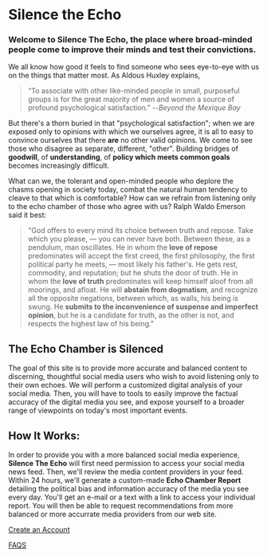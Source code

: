 
# Silence the Echo
    
### Welcome to **Silence The Echo**, the place where broad-minded people come to improve their minds and test their convictions.
    
We all know how good it feels to find someone who sees eye-to-eye with us on the things that matter most.  As Aldous Huxley explains,

> “To associate with other like-minded people in small, purposeful groups is for the great majority of men and women a source of profound psychological satisfaction.”  --*Beyond the Mexique Bay*

But there's a thorn buried in that "psychological satisfaction"; when we are exposed only to opinions with which we ourselves agree, it is all to easy to convince ourselves that there **are** no other valid opinions.  We come to see those who disagree as separate, different, "other".  Building bridges of **__goodwill__**, of **__understanding__**, of **__policy which meets common goals__** becomes increasingly difficult.

What can we, the tolerant and open-minded people who deplore the chasms opening in society today, combat the natural human tendency to cleave to that which is comfortable?  How can we refrain from listening only to the echo chamber of those who agree with us?  Ralph Waldo Emerson said it best:

> "God offers to every mind its choice between truth and repose. Take which you please, — you can never have both. Between these, as a pendulum, man oscillates. He in whom the **__love of repose__** predominates will accept the first creed, the first philosophy, the first political party he meets, — most likely his father's. He gets rest, commodity, and reputation; but he shuts the door of truth. He in whom the **__love of truth__** predominates will keep himself aloof from all moorings, and afloat. He will **__abstain from dogmatism__**, and recognize all the opposite negations, between which, as walls, his being is swung. He **__submits to the inconvenience of suspense and imperfect opinion__**, but he is a candidate for truth, as the other is not, and respects the highest law of his being."

## The Echo Chamber is Silenced

The goal of this site is to provide more accurate and balanced content to discerning, thoughtful social media users who wish to avoid listening only to their own echoes.  We will perform a customized digital analysis of your social media.  Then, you will have to tools to easily improve the factual accuracy of the digital media you see, and expose yourself to a broader range of viewpoints on today's most important events.

## How It Works:

In order to provide you with a more balanced social media experience, **Silence The Echo** will first need permission to access your social media news feed.  Then, we'll review the media content providers in your feed.  Within 24 hours, we'll generate a custom-made **Echo Chamber Report** detailing the political bias and information accuracy of the media you see every day.  You'll get an e-mail or a text with a link to access your individual report.  You will then be able to request recommendations from more balanced or 
more accurrate media providers from our web site.

[Create an Account](signup.html)

[FAQS](faqs.html)
